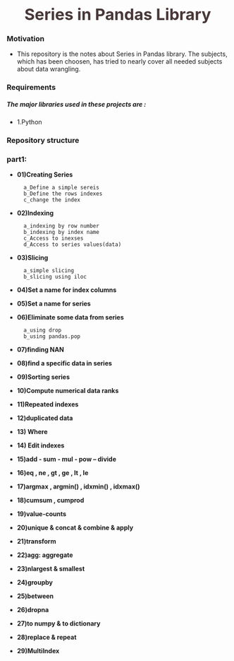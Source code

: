 <div style="color:#483838; padding:0px 10px; border-radius:5px; font-size:18px; text-align:center"><h1 style='margin:10px 5px'>Series in Pandas Library</h1>
</div>

### Motivation

- This repository is the notes about Series in Pandas library. The subjects, which has been choosen, has tried to nearly cover all needed subjects about data wrangling.

### Requirements

##### The major libraries used in these projects are :

- 1.Python


### Repository structure

### part1:

- __01)Creating Series__

        a_Define a simple sereis
        b_Define the rows indexes
        c_change the index

- __02)Indexing__

        a_indexing by row number
        b_indexing by index name
        c_Access to inexses
        d_Access to series values(data)

- __03)Slicing__

        a_simple slicing
        b_slicing using iloc
        
- __04)Set a name for index columns__
- __05)Set a name for series__
- __06)Eliminate some data from series__

        a_using drop
        b_using pandas.pop
        
- __07)finding NAN__
- __08)find a specific data in series__
- __09)Sorting series__
- __10)Compute numerical data ranks__
- __11)Repeated indexes__
- __12)duplicated data__
- __13) Where__
- __14) Edit indexes__
- __15)add - sum - mul - pow – divide__
- __16)eq , ne , gt , ge , lt , le__
- __17)argmax , argmin() , idxmin() , idxmax()__
- __18)cumsum , cumprod__
- __19)value-counts__
- __20)unique & concat & combine & apply__
- __21)transform__
- __22)agg: aggregate__
- __23)nlargest & smallest__
- __24)groupby__
- __25)between__
- __26)dropna__
- __27)to numpy & to dictionary__
- __28)replace & repeat__
- __29)MultiIndex__
